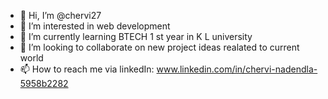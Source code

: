 - 👋 Hi, I’m @chervi27
- 👀 I’m interested in web development
- 🌱 I’m currently learning BTECH 1 st year in K L university
- 💞️ I’m looking to collaborate on new project ideas realated to current world
- 📫 How to reach me via linkedIn: www.linkedin.com/in/chervi-nadendla-5958b2282

<!---
chervi27/chervi27 is a ✨ special ✨ repository because its `README.md` (this file) appears on your GitHub profile.
You can click the Preview link to take a look at your changes.
--->
